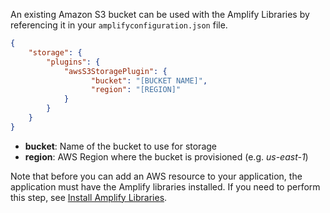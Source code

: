 An existing Amazon S3 bucket can be used with the Amplify Libraries by referencing it in your `amplifyconfiguration.json` file.

```json
{
    "storage": {
        "plugins": {
            "awsS3StoragePlugin": {
                  "bucket": "[BUCKET NAME]",
                  "region": "[REGION]"
            }
        }
    }
}
```

- **bucket**: Name of the bucket to use for storage
- **region**: AWS Region where the bucket is provisioned (e.g. *us-east-1*)

Note that before you can add an AWS resource to your application, the application must have the Amplify libraries installed. If you need to perform this step, see [Install Amplify Libraries](~/lib/project-setup/create-application.md#n2-install-amplify-libraries). 